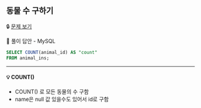 ## **동물 수 구하기**

🔒 [문제 보기](https://school.programmers.co.kr/learn/courses/30/lessons/59406)

🔑 풀이 답안 - MySQL

```SQL
SELECT COUNT(animal_id) AS "count"
FROM animal_ins;
```

------

#### 💡 COUNT()

- COUNT() 로 모든 동물의 수 구함
- name은 null 값 있을수도 있어서 id로 구함